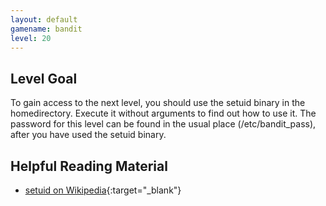```yaml
---
layout: default
gamename: bandit
level: 20
---
```

Level Goal
----------
To gain access to the next level, you should use the setuid binary
in the homedirectory. Execute it without arguments to find out how
to use it. The password for this level can be found in the usual
place (/etc/bandit\_pass), after you have used the setuid binary.

Helpful Reading Material
------------------------
- [setuid on Wikipedia][]{:target="_blank"} 

[setuid on Wikipedia]: http://en.wikipedia.org/wiki/Setuid
